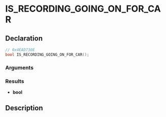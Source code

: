 # IS_RECORDING_GOING_ON_FOR_CAR

## Declaration
```cpp
// 0x4EAD730E
bool IS_RECORDING_GOING_ON_FOR_CAR();
```

### Arguments

### Results
- **bool**

## Description
